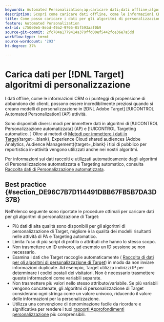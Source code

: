 ```yaml
---
keywords: Automated Personalization;ap;caricare dati;dati offline;algoritmo di personalizzazione;targeting automatico;targeting automatico;best practice
description: Scopri come caricare dati offline, come le informazioni CRM, durante la creazione di modelli di personalizzazione in Adobe [!DNL Target] Attività Automated Personalization (AP).
title: Come posso caricare i dati per gli algoritmi di personalizzazione?
feature: Automated Personalization
exl-id: c750e0e5-8ebd-49a2-9705-05f593aaf0b9
source-git-commit: 2fc704a1779414a370ffd00ef5442fce36e7a5dd
workflow-type: tm+mt
source-wordcount: '293'
ht-degree: 37%

---
```


# Carica dati per [!DNL Target] algoritmi di personalizzazione

I dati offline, come le informazioni CRM o i punteggi di propensione di abbandono dei clienti, possono essere incredibilmente preziosi quando si creano modelli di personalizzazione in [!DNL Adobe Target] [!UICONTROL Automated Personalization] (AP) attività.

Sono disponibili diversi modi per immettere dati in algoritmi di [!UICONTROL Personalizzazione automatizzata] (AP) e [!UICONTROL Targeting automatico. ] Oltre ai metodi di [Metodi per immettere i dati in Target](https://experienceleague.adobe.com/docs/target-dev/developer/implementation/methods/methods-to-get-data-into-target.html){target=_blank}, Experience Cloud shared audiences (Adobe Analytics, Audience Management){target=_blank} i tipi di pubblico per reportistica in-attività vengono utilizzati anche nei nostri algoritmi.

Per informazioni sui dati raccolti e utilizzati automaticamente dagli algoritmi di Personalizzazione automatizzata e Targeting automatico, consulta [Raccolta dati di Personalizzazione automatizzata](/help/main/c-activities/t-automated-personalization/ap-data.md).

## Best practice {#section_DE96C7B7D114491DBB67FB5B7DA3D37B}

Nell&#39;elenco seguente sono riportate le procedure ottimali per caricare dati per gli algoritmi di personalizzazione di Target:

* Più dati di alta qualità sono disponibili per gli algoritmi di personalizzazione di Target, migliore è la qualità dei modelli risultanti nelle attività di PA e Targeting automatico.
* Limita l&#39;uso di più script di profilo o attributi che hanno lo stesso scopo.
* Non trasmettere un ID univoco, ad esempio un ID sessione se non necessario.
* Esamina i dati che Target raccoglie automaticamente ( [Raccolta di dati per gli algoritmi di personalizzazione di Target](/help/main/c-activities/t-automated-personalization/ap-data.md)) in modo da non inviare informazioni duplicate. Ad esempio, Target utilizza indirizzi IP per determinare i codici postali dei visitatori. Non è necessario trasmettere queste informazioni come variabili separate.
* Non trasmettere più valori nello stesso attributo/variabile. Se più variabili vengono concatenate, gli algoritmi di personalizzazione di Target considerano ogni stringa come un valore univoco, riducendo il valore delle informazioni per la personalizzazione.
* Utilizza una convenzione di denominazione facile da ricordare e significativa per rendere i tuoi [rapporti Approfondimenti personalizzazione](/help/main/c-reports/c-personalization-insights-reports/personalization-insights-reports.md#concept_A897070E1EDC403EB84CFB7A6ECAD767) più comprensibili.
